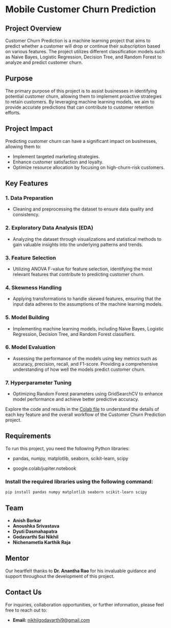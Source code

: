 # Mobile Customer Churn Prediction

## Project Overview

Customer Churn Prediction is a machine learning project that aims to predict whether a customer will drop or continue their subscription based on various features. The project utilizes different classification models such as Naive Bayes, Logistic Regression, Decision Tree, and Random Forest to analyze and predict customer churn.

## Purpose

The primary purpose of this project is to assist businesses in identifying potential customer churn, allowing them to implement proactive strategies to retain customers. By leveraging machine learning models, we aim to provide accurate predictions that can contribute to customer retention efforts.

## Project Impact

Predicting customer churn can have a significant impact on businesses, allowing them to:

- Implement targeted marketing strategies.
- Enhance customer satisfaction and loyalty.
- Optimize resource allocation by focusing on high-churn-risk customers.

## Key Features

### 1. Data Preparation
- Cleaning and preprocessing the dataset to ensure data quality and consistency.

### 2. Exploratory Data Analysis (EDA)
- Analyzing the dataset through visualizations and statistical methods to gain valuable insights into the underlying patterns and trends.

### 3. Feature Selection
- Utilizing ANOVA F-value for feature selection, identifying the most relevant features that contribute to predicting customer churn.

### 4. Skewness Handling
- Applying transformations to handle skewed features, ensuring that the input data adheres to the assumptions of the machine learning models.

### 5. Model Building
- Implementing machine learning models, including Naive Bayes, Logistic Regression, Decision Tree, and Random Forest classifiers.

### 6. Model Evaluation
- Assessing the performance of the models using key metrics such as accuracy, precision, recall, and F1-score. Providing a comprehensive understanding of how well the models predict customer churn.

### 7. Hyperparameter Tuning
- Optimizing Random Forest parameters using GridSearchCV to enhance model performance and achieve better predictive accuracy.

Explore the code and results in the [Colab file](https://colab.research.google.com/drive/14aamLxeto6Ds-XxFQ_oFtUS-3VQDGGBU?usp=sharing) to understand the details of each key feature and the overall workflow of the Customer Churn Prediction project.

## Requirements

To run this project, you need the following Python libraries:

- pandas, numpy, matplotlib, seaborn, scikit-learn, scipy

- google.colab/jupiter.notebook

### Install the required libraries using the following command:

```bash
pip install pandas numpy matplotlib seaborn scikit-learn scipy
```

## Team

- **Anish Borkar**
- **Anoushka Srivastava**
- **Dyuti Dasmahapatra**
- **Godavarthi Sai Nikhil**
- **Nichenametla Karthik Raja**

## Mentor

Our heartfelt thanks to **Dr. Anantha Rao** for his invaluable guidance and support throughout the development of this project.

## Contact Us

For inquiries, collaboration opportunities, or further information, please feel free to reach out to:

- **Email:** [nikhilgodavarthi9@gmail.com](mailto:nikhilgodavarthi9@gmail.com)
